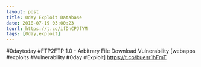 ```yaml
---
layout: post
title: 0day Exploit Database
date: 2018-07-19 03:00:23
tourl: https://t.co/ifDhCPJfYM
tags: [0day,exploit]
---
```

#0daytoday #FTP2FTP 1.0 - Arbitrary File Download Vulnerability [webapps #exploits #Vulnerability #0day #Exploit] https://t.co/buesr1hFmT
